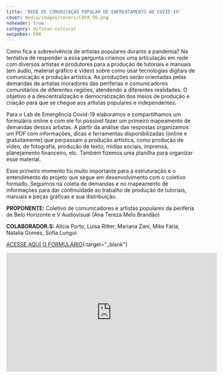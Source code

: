 ```yaml
---
title: 'REDE DE COMUNICAÇÃO POPULAR DE ENFRENTAMENTO AO COVID-19'
cover: media/images/covers/CAPA_O6.png
noheader: true
category: difusao-cultural
swipebox: G06
---
```

  
Como fica a sobrevivência de artistas populares durante a pandemia? Na tentativa de responder a essa pergunta criamos uma articulação em rede com diversos artistas e produtores para a produção de tutoriais e manuais (em áudio, material gráfico e
vídeo) sobre como usar tecnologias digitais de comunicação e produção artística. As produções serão orientadas pelas demandas de artistas moradores das periferias e comunicadores comunitários de diferentes regiões, atendendo a diferentes realidades. O objetivo é a descentralização e democratização dos meios de produção e criação para que se chegue aos artistas populares e independentes.
  
Para o Lab de Emergência Covid-19 elaboramos e compartilhamos um formulário online e com ele foi possível fazer um primeiro mapeamento de demandas dessxs artistas. A partir da análise das respostas organizamos um PDF com informações, dicas e ferramentas disponibilizadas (online e gratuitamente) que perpassam a produção artística, como produção de vídeo, de fotografia, produção de texto, mídias sociais, imprensa, planejamento financeiro, etc. Também fizemos uma planilha para
organizar esse material.
  
Esse primeiro momento foi muito importante para a estruturação e o entendimento do projeto que segue em desenvolvimento com o coletivo formado. Seguimos na coleta de demandas e no mapeamento de informações para dar continuidade ao trabalho de
produção de tutoriais, manuais e peças gráficas e sua distribuição.
  
**PROPONENTE:**
Coletivo de comunicadores e artistas populares da periferia de Belo Horizonte e V Audiovisual (Ana Tereza Melo Brandão)
  
**COLABORADOR.S:** 
Alícia Porto, Luisa Ritter, Mariana Zani, Mike Faria, Natalia Gomes, Sofia Lungui.

[ACESSE AQUI O FORMULÁRIO](https://docs.google.com/forms/d/e/1FAIpQLSfnMvmYzNQcMljRh7zqZEOXGaiRQ98gh8zxifiys2WRxDYJlg/viewform?usp=send_form){:target="_blank"}

<div class="video-wrapper video-wrapper-16x9">
<iframe width="560" height="315" src="https://www.youtube.com/embed/d5JGSz1Mz7k" frameborder="0" allow="accelerometer; autoplay; encrypted-media; gyroscope; picture-in-picture" allowfullscreen></iframe>
</div>
  
  